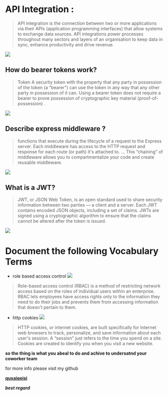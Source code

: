 # API Integration :

> API integration is the connection between two or more applications via their APIs (application programming interfaces) that allow systems to exchange data sources. API integrations power processes throughout many sectors and layers of an organisation to keep data in sync, enhance productivity and drive revenue.

![](https://www.southbaywebsitedesign.com/wp-content/uploads/2019/01/APIintegration.jpg)

## How do bearer tokens work?

> Token A security token with the property that any party in possession of the token (a “bearer”) can use the token in any way that any other party in possession of it can. Using a bearer token does not require a bearer to prove possession of cryptographic key material (proof-of-possession) .

![](https://www.devopsschool.com/blog/wp-content/uploads/2021/05/What-is-bearer-token-authentication-3.png)

## Describe express middleware ? 

>  functions that execute during the lifecycle of a request to the Express server. Each middleware has access to the HTTP request and response for each route (or path) it's attached to. ... This “chaining” of middleware allows you to compartmentalize your code and create reusable middleware.

![](https://res.cloudinary.com/practicaldev/image/fetch/s--PHYkGiKU--/c_limit%2Cf_auto%2Cfl_progressive%2Cq_auto%2Cw_880/https://dev-to-uploads.s3.amazonaws.com/i/73eusy0bc095c9w8tstw.png)


## What is a JWT? 

> JWT, or JSON Web Token, is an open standard used to share security information between two parties — a client and a server. Each JWT contains encoded JSON objects, including a set of claims. JWTs are signed using a cryptographic algorithm to ensure that the claims cannot be altered after the token is issued.

![](https://miro.medium.com/max/1200/1*u3a-5xZDeudKrFGcxHzLew.png )


# Document the following Vocabulary Terms

- role based access control
![](https://cdn.ttgtmedia.com/rms/onlineImages/itops-rbac_mobile.png)
> Role-based access control (RBAC) is a method of restricting network access based on the roles of individual users within an enterprise. RBAC lets employees have access rights only to the information they need to do their jobs and prevents them from accessing information that doesn't pertain to them.

- http cookies
![](https://www.georanker.com/app/uploads/2014/09/cookie.jpg)
> HTTP cookies, or internet cookies, are built specifically for Internet web browsers to track, personalize, and save information about each user's session. A “session” just refers to the time you spend on a site. Cookies are created to identify you when you visit a new website.




**so the thing is what you abeal to do and achive to undersatnd your coworker team**

for more info please visit my github

**[qusaiqeisi](https://github.com/qusaiqeisi)**
 
 ***best regard*** 